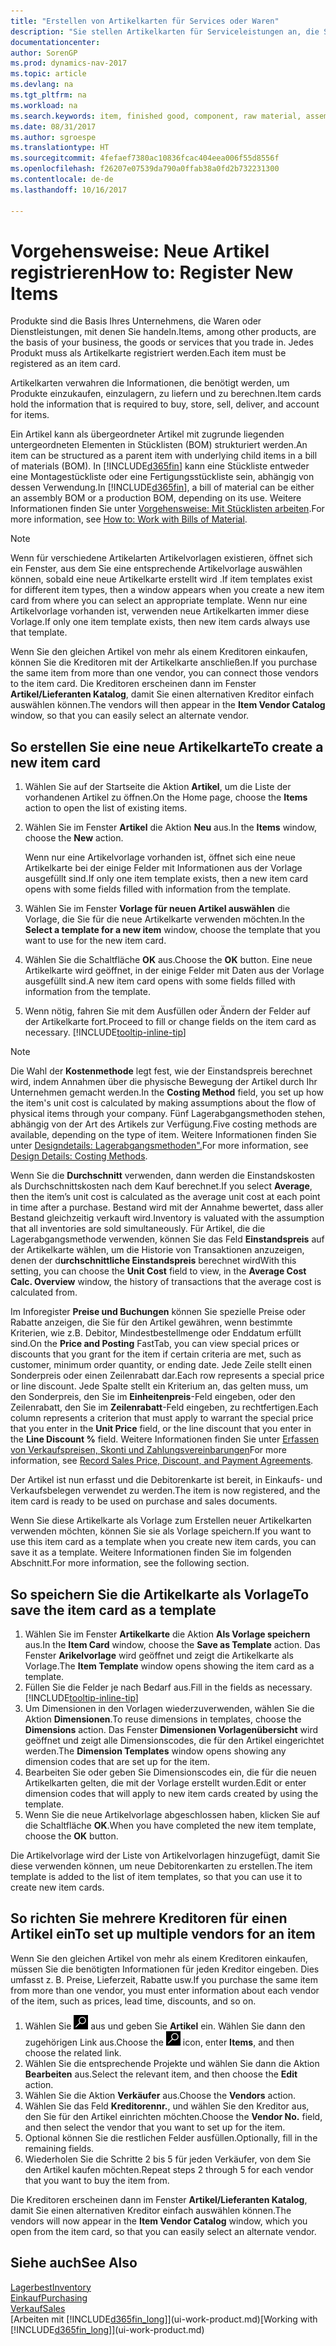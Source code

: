 ```yaml
---
title: "Erstellen von Artikelkarten für Services oder Waren"
description: "Sie stellen Artikelkarten für Serviceleistungen an, die Sie für physische als Stunden und Produkte, wie Montageartikel, Fertigprodukte aus der Produktion, Komponenten oder Menge verkaufen, die Sie von Ihrem Lagerbestand verkaufen."
documentationcenter: 
author: SorenGP
ms.prod: dynamics-nav-2017
ms.topic: article
ms.devlang: na
ms.tgt_pltfrm: na
ms.workload: na
ms.search.keywords: item, finished good, component, raw material, assembly item
ms.date: 08/31/2017
ms.author: sgroespe
ms.translationtype: HT
ms.sourcegitcommit: 4fefaef7380ac10836fcac404eea006f55d8556f
ms.openlocfilehash: f26207e07539da790a0ffab38a0fd2b732231300
ms.contentlocale: de-de
ms.lasthandoff: 10/16/2017

---
```

# <a name="how-to-register-new-items"></a><span data-ttu-id="7dadc-103">Vorgehensweise: Neue Artikel registrieren</span><span class="sxs-lookup"><span data-stu-id="7dadc-103">How to: Register New Items</span></span>
<span data-ttu-id="7dadc-104">Produkte sind die Basis Ihres Unternehmens, die Waren oder Dienstleistungen, mit denen Sie handeln.</span><span class="sxs-lookup"><span data-stu-id="7dadc-104">Items, among other products, are the basis of your business, the goods or services that you trade in.</span></span> <span data-ttu-id="7dadc-105">Jedes Produkt muss als Artikelkarte registriert werden.</span><span class="sxs-lookup"><span data-stu-id="7dadc-105">Each item must be registered as an item card.</span></span>

<span data-ttu-id="7dadc-106">Artikelkarten verwahren die Informationen, die benötigt werden, um Produkte einzukaufen, einzulagern, zu liefern und zu berechnen.</span><span class="sxs-lookup"><span data-stu-id="7dadc-106">Item cards hold the information that is required to buy, store, sell, deliver, and account for items.</span></span>

<span data-ttu-id="7dadc-107">Ein Artikel kann als übergeordneter Artikel mit zugrunde liegenden untergeordneten Elementen in Stücklisten (BOM) strukturiert werden.</span><span class="sxs-lookup"><span data-stu-id="7dadc-107">An item can be structured as a parent item with underlying child items in a bill of materials (BOM).</span></span> <span data-ttu-id="7dadc-108">In [!INCLUDE[d365fin](includes/d365fin_md.md)] kann eine Stückliste entweder eine Montagestückliste oder eine Fertigungsstückliste sein, abhängig von dessen Verwendung.</span><span class="sxs-lookup"><span data-stu-id="7dadc-108">In [!INCLUDE[d365fin](includes/d365fin_md.md)], a bill of material can be either an assembly BOM or a production BOM, depending on its use.</span></span> <span data-ttu-id="7dadc-109">Weitere Informationen finden Sie unter [Vorgehensweise: Mit Stücklisten arbeiten](inventory-how-work-BOMs.md).</span><span class="sxs-lookup"><span data-stu-id="7dadc-109">For more information, see [How to: Work with Bills of Material](inventory-how-work-BOMs.md).</span></span>

> [!NOTE]  
>   <span data-ttu-id="7dadc-110">Wenn für verschiedene Artikelarten Artikelvorlagen existieren, öffnet sich ein Fenster, aus dem Sie eine entsprechende Artikelvorlage auswählen können, sobald eine neue Artikelkarte erstellt wird .</span><span class="sxs-lookup"><span data-stu-id="7dadc-110">If item templates exist for different item types, then a window appears when you create a new item card from where you can select an appropriate template.</span></span> <span data-ttu-id="7dadc-111">Wenn nur eine Artikelvorlage vorhanden ist, verwenden neue Artikelkarten immer diese Vorlage.</span><span class="sxs-lookup"><span data-stu-id="7dadc-111">If only one item template exists, then new item cards always use that template.</span></span>

<span data-ttu-id="7dadc-112">Wenn Sie den gleichen Artikel von mehr als einem Kreditoren einkaufen, können Sie die Kreditoren mit der Artikelkarte anschließen.</span><span class="sxs-lookup"><span data-stu-id="7dadc-112">If you purchase the same item from more than one vendor, you can connect those vendors to the item card.</span></span> <span data-ttu-id="7dadc-113">Die Kreditoren erscheinen dann im Fenster **Artikel/Lieferanten Katalog**, damit Sie einen alternativen Kreditor einfach auswählen können.</span><span class="sxs-lookup"><span data-stu-id="7dadc-113">The vendors will then appear in the **Item Vendor Catalog** window, so that you can easily select an alternate vendor.</span></span>

## <a name="to-create-a-new-item-card"></a><span data-ttu-id="7dadc-114">So erstellen Sie eine neue Artikelkarte</span><span class="sxs-lookup"><span data-stu-id="7dadc-114">To create a new item card</span></span>
1. <span data-ttu-id="7dadc-115">Wählen Sie auf der Startseite die Aktion **Artikel**, um die Liste der vorhandenen Artikel zu öffnen.</span><span class="sxs-lookup"><span data-stu-id="7dadc-115">On the Home page, choose the **Items** action to open the list of existing items.</span></span>  
2. <span data-ttu-id="7dadc-116">Wählen Sie im Fenster **Artikel** die Aktion **Neu** aus.</span><span class="sxs-lookup"><span data-stu-id="7dadc-116">In the **Items** window, choose the **New** action.</span></span>

    <span data-ttu-id="7dadc-117">Wenn nur eine Artikelvorlage vorhanden ist, öffnet sich eine neue Artikelkarte bei der einige Felder mit Informationen aus der Vorlage ausgefüllt sind.</span><span class="sxs-lookup"><span data-stu-id="7dadc-117">If only one item template exists, then a new item card opens with some fields filled with information from the template.</span></span>
3. <span data-ttu-id="7dadc-118">Wählen Sie im Fenster **Vorlage für neuen Artikel auswählen** die Vorlage, die Sie für die neue Artikelkarte verwenden möchten.</span><span class="sxs-lookup"><span data-stu-id="7dadc-118">In the **Select a template for a new item** window, choose the template that you want to use for the new item card.</span></span>
4. <span data-ttu-id="7dadc-119">Wählen Sie die Schaltfläche **OK** aus.</span><span class="sxs-lookup"><span data-stu-id="7dadc-119">Choose the **OK** button.</span></span> <span data-ttu-id="7dadc-120">Eine neue Artikelkarte wird geöffnet, in der einige Felder mit Daten aus der Vorlage ausgefüllt sind.</span><span class="sxs-lookup"><span data-stu-id="7dadc-120">A new item card opens with some fields filled with information from the template.</span></span>
5. <span data-ttu-id="7dadc-121">Wenn nötig, fahren Sie mit dem Ausfüllen oder Ändern der Felder auf der Artikelkarte fort.</span><span class="sxs-lookup"><span data-stu-id="7dadc-121">Proceed to fill or change fields on the item card as necessary.</span></span> [!INCLUDE[tooltip-inline-tip](includes/tooltip-inline-tip_md.md)]

> [!NOTE]
> <span data-ttu-id="7dadc-122">Die Wahl der **Kostenmethode** legt fest, wie der Einstandspreis berechnet wird, indem Annahmen über die physische Bewegung der Artikel durch Ihr Unternehmen gemacht werden.</span><span class="sxs-lookup"><span data-stu-id="7dadc-122">In the **Costing Method** field, you set up how the item's unit cost is calculated by making assumptions about the flow of physical items through your company.</span></span> <span data-ttu-id="7dadc-123">Fünf Lagerabgangsmethoden stehen, abhängig von der Art des Artikels zur Verfügung.</span><span class="sxs-lookup"><span data-stu-id="7dadc-123">Five costing methods are available, depending on the type of item.</span></span> <span data-ttu-id="7dadc-124">Weitere Informationen finden Sie unter [Designdetails: Lagerabgangsmethoden".](design-details-costing-methods.md)</span><span class="sxs-lookup"><span data-stu-id="7dadc-124">For more information, see [Design Details: Costing Methods](design-details-costing-methods.md).</span></span>
>
> <span data-ttu-id="7dadc-125">Wenn Sie die **Durchschnitt** verwenden, dann werden die Einstandskosten als Durchschnittskosten nach dem Kauf berechnet.</span><span class="sxs-lookup"><span data-stu-id="7dadc-125">If you select **Average**, then the item’s unit cost is calculated as the average unit cost at each point in time after a purchase.</span></span> <span data-ttu-id="7dadc-126">Bestand wird mit der Annahme bewertet, dass aller Bestand gleichzeitig verkauft wird.</span><span class="sxs-lookup"><span data-stu-id="7dadc-126">Inventory is valuated with the assumption that all inventories are sold simultaneously.</span></span> <span data-ttu-id="7dadc-127">Für Artikel, die die Lagerabgangsmethode verwenden, können Sie das Feld **Einstandspreis** auf der Artikelkarte wählen, um die Historie von Transaktionen anzuzeigen, denen der d**urchschnittliche Einstandspreis** berechnet wird</span><span class="sxs-lookup"><span data-stu-id="7dadc-127">With this setting, you can choose the **Unit Cost** field to view, in the **Average Cost Calc. Overview** window, the history of transactions that the average cost is calculated from.</span></span>

<span data-ttu-id="7dadc-128">Im Inforegister **Preise und Buchungen** können Sie spezielle Preise oder Rabatte anzeigen, die Sie für den Artikel gewähren, wenn bestimmte Kriterien, wie z.B. Debitor, Mindestbestellmenge oder Enddatum erfüllt sind.</span><span class="sxs-lookup"><span data-stu-id="7dadc-128">On the **Price and Posting** FastTab, you can view special prices or discounts that you grant for the item if certain criteria are met, such as customer, minimum order quantity, or ending date.</span></span> <span data-ttu-id="7dadc-129">Jede Zeile stellt einen Sonderpreis oder einen Zeilenrabatt dar.</span><span class="sxs-lookup"><span data-stu-id="7dadc-129">Each row represents a special price or line discount.</span></span> <span data-ttu-id="7dadc-130">Jede Spalte stellt ein Kriterium an, das gelten muss, um den Sonderpreis, den Sie im **Einheitenpreis**-Feld eingeben, oder den Zeilenrabatt, den Sie im **Zeilenrabatt**-Feld eingeben, zu rechtfertigen.</span><span class="sxs-lookup"><span data-stu-id="7dadc-130">Each column represents a criterion that must apply to warrant the special price that you enter in the **Unit Price** field, or the line discount that you enter in the **Line Discount %** field.</span></span> <span data-ttu-id="7dadc-131">Weitere Informationen finden Sie unter [Erfassen von Verkaufspreisen, Skonti und Zahlungsvereinbarungen](sales-how-record-sales-price-discount-payment-agreements.md)</span><span class="sxs-lookup"><span data-stu-id="7dadc-131">For more information, see [Record Sales Price, Discount, and Payment Agreements](sales-how-record-sales-price-discount-payment-agreements.md).</span></span>

<span data-ttu-id="7dadc-132">Der Artikel ist nun erfasst und die Debitorenkarte ist bereit, in Einkaufs- und Verkaufsbelegen verwendet zu werden.</span><span class="sxs-lookup"><span data-stu-id="7dadc-132">The item is now registered, and the item card is ready to be used on purchase and sales documents.</span></span>

<span data-ttu-id="7dadc-133">Wenn Sie diese Artikelkarte als Vorlage zum Erstellen neuer Artikelkarten verwenden möchten, können Sie sie als Vorlage speichern.</span><span class="sxs-lookup"><span data-stu-id="7dadc-133">If you want to use this item card as a template when you create new item cards, you can save it as a template.</span></span> <span data-ttu-id="7dadc-134">Weitere Informationen finden Sie im folgenden Abschnitt.</span><span class="sxs-lookup"><span data-stu-id="7dadc-134">For more information, see the following section.</span></span>

## <a name="to-save-the-item-card-as-a-template"></a><span data-ttu-id="7dadc-135">So speichern Sie die Artikelkarte als Vorlage</span><span class="sxs-lookup"><span data-stu-id="7dadc-135">To save the item card as a template</span></span>
1. <span data-ttu-id="7dadc-136">Wählen Sie im Fenster **Artikelkarte** die Aktion **Als Vorlage speichern** aus.</span><span class="sxs-lookup"><span data-stu-id="7dadc-136">In the **Item Card** window, choose the **Save as Template** action.</span></span> <span data-ttu-id="7dadc-137">Das Fenster **Arikelvorlage** wird geöffnet und zeigt die Artikelkarte als Vorlage.</span><span class="sxs-lookup"><span data-stu-id="7dadc-137">The **Item Template** window opens showing the item card as a template.</span></span>
2. <span data-ttu-id="7dadc-138">Füllen Sie die Felder je nach Bedarf aus.</span><span class="sxs-lookup"><span data-stu-id="7dadc-138">Fill in the fields as necessary.</span></span> [!INCLUDE[tooltip-inline-tip](includes/tooltip-inline-tip_md.md)]
3. <span data-ttu-id="7dadc-139">Um Dimensionen in den Vorlagen wiederzuverwenden, wählen Sie die Aktion **Dimensionen**.</span><span class="sxs-lookup"><span data-stu-id="7dadc-139">To reuse dimensions in templates, choose the **Dimensions** action.</span></span> <span data-ttu-id="7dadc-140">Das Fenster **Dimensionen Vorlagenübersicht** wird geöffnet und zeigt alle Dimensionscodes, die für den Artikel eingerichtet werden.</span><span class="sxs-lookup"><span data-stu-id="7dadc-140">The **Dimension Templates** window opens showing any dimension codes that are set up for the item.</span></span>
4. <span data-ttu-id="7dadc-141">Bearbeiten Sie oder geben Sie Dimensionscodes ein, die für die neuen Artikelkarten gelten, die mit der Vorlage erstellt wurden.</span><span class="sxs-lookup"><span data-stu-id="7dadc-141">Edit or enter dimension codes that will apply to new item cards created by using the template.</span></span>
5. <span data-ttu-id="7dadc-142">Wenn Sie die neue Artikelvorlage abgeschlossen haben, klicken Sie auf die Schaltfläche **OK**.</span><span class="sxs-lookup"><span data-stu-id="7dadc-142">When you have completed the new item template, choose the **OK** button.</span></span>

<span data-ttu-id="7dadc-143">Die Artikelvorlage wird der Liste von Artikelvorlagen hinzugefügt, damit Sie diese verwenden können, um neue Debitorenkarten zu erstellen.</span><span class="sxs-lookup"><span data-stu-id="7dadc-143">The item template is added to the list of item templates, so that you can use it to create new item cards.</span></span>

## <a name="to-set-up-multiple-vendors-for-an-item"></a><span data-ttu-id="7dadc-144">So richten Sie mehrere Kreditoren für einen Artikel ein</span><span class="sxs-lookup"><span data-stu-id="7dadc-144">To set up multiple vendors for an item</span></span>  
<span data-ttu-id="7dadc-145">Wenn Sie den gleichen Artikel von mehr als einem Kreditoren einkaufen, müssen Sie die benötigten Informationen für jeden Kreditor eingeben. Dies umfasst z. B. Preise, Lieferzeit, Rabatte usw.</span><span class="sxs-lookup"><span data-stu-id="7dadc-145">If you purchase the same item from more than one vendor, you must enter information about each vendor of the item, such as prices, lead time, discounts, and so on.</span></span>  

1.  <span data-ttu-id="7dadc-146">Wählen Sie ![Nach Seite oder Bericht suchen](media/ui-search/search_small.png "Symbol nach Seite oder Bericht suchen") aus und geben Sie **Artikel** ein. Wählen Sie dann den zugehörigen Link aus.</span><span class="sxs-lookup"><span data-stu-id="7dadc-146">Choose the ![Search for Page or Report](media/ui-search/search_small.png "Search for Page or Report icon") icon, enter **Items**, and then choose the related link.</span></span>  
2.  <span data-ttu-id="7dadc-147">Wählen Sie die entsprechende Projekte und wählen Sie dann die Aktion **Bearbeiten** aus.</span><span class="sxs-lookup"><span data-stu-id="7dadc-147">Select the relevant item, and then choose the **Edit** action.</span></span>  
3.  <span data-ttu-id="7dadc-148">Wählen Sie die Aktion **Verkäufer** aus.</span><span class="sxs-lookup"><span data-stu-id="7dadc-148">Choose the **Vendors** action.</span></span>  
4.  <span data-ttu-id="7dadc-149">Wählen Sie das Feld **Kreditorennr.**, und wählen Sie den Kreditor aus, den Sie für den Artikel einrichten möchten.</span><span class="sxs-lookup"><span data-stu-id="7dadc-149">Choose the **Vendor No.** field, and then select the vendor that you want to set up for the item.</span></span>  
5.  <span data-ttu-id="7dadc-150">Optional können Sie die restlichen Felder ausfüllen.</span><span class="sxs-lookup"><span data-stu-id="7dadc-150">Optionally, fill in the remaining fields.</span></span>  
6.  <span data-ttu-id="7dadc-151">Wiederholen Sie die Schritte 2 bis 5 für jeden Verkäufer, von dem Sie den Artikel kaufen möchten.</span><span class="sxs-lookup"><span data-stu-id="7dadc-151">Repeat steps 2 through 5 for each vendor that you want to buy the item from.</span></span>

<span data-ttu-id="7dadc-152">Die Kreditoren erscheinen dann im Fenster **Artikel/Lieferanten Katalog**, damit Sie einen alternativen Kreditor einfach auswählen können.</span><span class="sxs-lookup"><span data-stu-id="7dadc-152">The vendors will now appear in the **Item Vendor Catalog** window, which you open from the item card, so that you can easily select an alternate vendor.</span></span>

## <a name="see-also"></a><span data-ttu-id="7dadc-153">Siehe auch</span><span class="sxs-lookup"><span data-stu-id="7dadc-153">See Also</span></span>
  [<span data-ttu-id="7dadc-154">Lagerbest</span><span class="sxs-lookup"><span data-stu-id="7dadc-154">Inventory</span></span>](inventory-manage-inventory.md)  
  [<span data-ttu-id="7dadc-155">Einkauf</span><span class="sxs-lookup"><span data-stu-id="7dadc-155">Purchasing</span></span>](purchasing-manage-purchasing.md)  
  [<span data-ttu-id="7dadc-156">Verkauf</span><span class="sxs-lookup"><span data-stu-id="7dadc-156">Sales</span></span>](sales-manage-sales.md)  
  <span data-ttu-id="7dadc-157">[Arbeiten mit [!INCLUDE[d365fin_long](includes/d365fin_long_md.md)]](ui-work-product.md)</span><span class="sxs-lookup"><span data-stu-id="7dadc-157">[Working with [!INCLUDE[d365fin_long](includes/d365fin_long_md.md)]](ui-work-product.md)</span></span>

##

